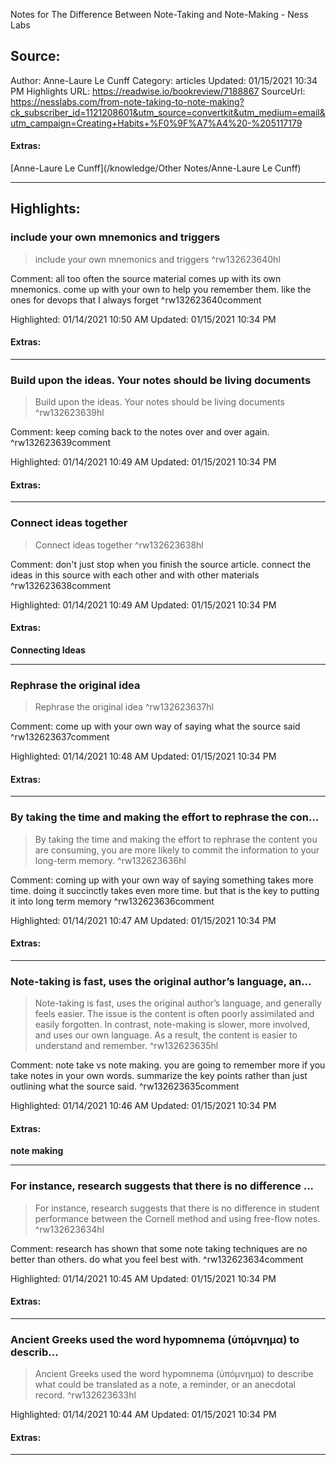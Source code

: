 Notes for The Difference Between Note-Taking and Note-Making - Ness Labs

## Source:
Author: Anne-Laure Le Cunff
Category: articles
Updated: 01/15/2021 10:34 PM
Highlights URL: https://readwise.io/bookreview/7188867
SourceUrl: https://nesslabs.com/from-note-taking-to-note-making?ck_subscriber_id=1121208601&utm_source=convertkit&utm_medium=email&utm_campaign=Creating+Habits+%F0%9F%A7%A4%20-%205117179


#### Extras:
[Anne-Laure Le Cunff](/knowledge/Other Notes/Anne-Laure Le Cunff)



 
-----
 ## Highlights:

### include your own mnemonics and triggers
>include your own mnemonics and triggers ^rw132623640hl

Comment: all too often the source material comes up with its own mnemonics. come up with your own to help you remember them. like the ones for devops that I always forget ^rw132623640comment

Highlighted: 01/14/2021 10:50 AM
Updated: 01/15/2021 10:34 PM


#### Extras:





------

### Build upon the ideas. Your notes should be living documents
>Build upon the ideas. Your notes should be living documents ^rw132623639hl

Comment: keep coming back to the notes over and over again. ^rw132623639comment

Highlighted: 01/14/2021 10:49 AM
Updated: 01/15/2021 10:34 PM


#### Extras:





------

### Connect ideas together
>Connect ideas together ^rw132623638hl

Comment: don't just stop when you finish the source article. connect the ideas in this source with each other and with other materials ^rw132623638comment

Highlighted: 01/14/2021 10:49 AM
Updated: 01/15/2021 10:34 PM


#### Extras:
**Connecting Ideas**




------

### Rephrase the original idea
>Rephrase the original idea ^rw132623637hl

Comment: come up with your own way of saying what the source said ^rw132623637comment

Highlighted: 01/14/2021 10:48 AM
Updated: 01/15/2021 10:34 PM


#### Extras:





------

### By taking the time and making the effort to rephrase the con...
>By taking the time and making the effort to rephrase the content you are consuming, you are more likely to commit the information to your long-term memory. ^rw132623636hl

Comment: coming up with your own way of saying something takes more time. doing it succinctly takes even more time. but that is the key to putting it into long term memory ^rw132623636comment

Highlighted: 01/14/2021 10:47 AM
Updated: 01/15/2021 10:34 PM


#### Extras:





------

### Note-taking is fast, uses the original author’s language, an...
>Note-taking is fast, uses the original author’s language, and generally feels easier. The issue is the content is often poorly assimilated and easily forgotten. In contrast, note-making is slower, more involved, and uses our own language. As a result, the content is easier to understand and remember. ^rw132623635hl

Comment: note take vs note making. you are going to remember more if you take notes in your own words. summarize the key points rather than just outlining what the source said. ^rw132623635comment

Highlighted: 01/14/2021 10:46 AM
Updated: 01/15/2021 10:34 PM


#### Extras:
**note making**




------

### For instance, research suggests that there is no difference ...
>For instance, research suggests that there is no difference in student performance between the Cornell method and using free-flow notes. ^rw132623634hl

Comment: research has shown that some note taking techniques are no better than others. do what you feel best with. ^rw132623634comment

Highlighted: 01/14/2021 10:45 AM
Updated: 01/15/2021 10:34 PM


#### Extras:





------

### Ancient Greeks used the word hypomnema (ὑπόμνημα) to describ...
>Ancient Greeks used the word hypomnema (ὑπόμνημα) to describe what could be translated as a note, a reminder, or an anecdotal record. ^rw132623633hl


Highlighted: 01/14/2021 10:44 AM
Updated: 01/15/2021 10:34 PM


#### Extras:





------

